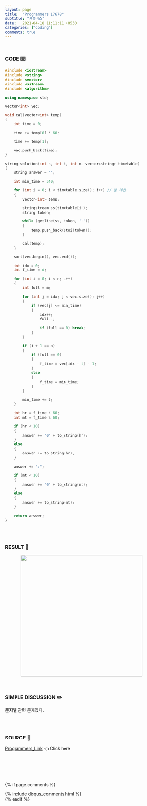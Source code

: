 ```yaml
---
layout: page
title:  "Programmers 17678"
subtitle: "셔틀버스"
date:   2021-04-18 11:11:11 +0530
categories: ["coding"]
comments: true
---
```


<br>

### CODE ⌨️

```c++
#include <iostream>
#include <string>
#include <vector>
#include <sstream>
#include <algorithm>

using namespace std;

vector<int> vec;

void cal(vector<int> temp)
{
	int time = 0;

	time += temp[0] * 60;

	time += temp[1];

	vec.push_back(time);
}

string solution(int n, int t, int m, vector<string> timetable)
{
	string answer = "";

	int min_time = 540;

	for (int i = 0; i < timetable.size(); i++) // 분 계산
	{
		vector<int> temp;

		stringstream ss(timetable[i]);
		string token;

		while (getline(ss, token, ':'))
		{
			temp.push_back(stoi(token));
		}

		cal(temp);
	}

	sort(vec.begin(), vec.end());

	int idx = 0;
	int f_time = 0;

	for (int i = 0; i < n; i++)
	{
		int full = m;

		for (int j = idx; j < vec.size(); j++)
		{
			if (vec[j] <= min_time)
			{
				idx++;
				full--;

				if (full == 0) break;
			}
		}

		if (i + 1 == n)
		{
			if (full == 0)
			{
				f_time = vec[idx - 1] - 1;
			}
			else
			{
				f_time = min_time;
			}
		}

		min_time += t;
	}

	int hr = f_time / 60;
	int mt = f_time % 60;

	if (hr < 10)
	{
		answer += "0" + to_string(hr);
	}
	else
	{
		answer += to_string(hr);
	}

	answer += ":";

	if (mt < 10)
	{
		answer += "0" + to_string(mt);
	}
	else
	{
		answer += to_string(mt);
	}

	return answer;
}
```  

<br>
<br>

### RESULT 💛

<img src="{{ '/assets/programmers/p17678r.jpg' }}" style="width: 400px; height: auto; margin-left: auto; margin-right: auto; display: block;">  

<br>
<br>

### SIMPLE DISCUSSION ✏️

**문자열** 관련 문제였다.  

<br>
<br>

### SOURCE 💎

[Programmers_Link][link] 👈 Click here  

<br>
<br>
<br>
<br>

{% if page.comments %}
<div id="post-disqus" class="container">
{% include disqus_comments.html %}
</div>
{% endif %}

[link]: https://programmers.co.kr/learn/courses/30/lessons/17678